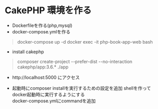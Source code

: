 # CakePHP 環境を作る
* Dockerfileを作る(php,mysql)  
* docker-compose.ymlを作る  
> docker-compose up -d
> docker exec -it php-book-app-web bash

* install cakephp
> composer create-project --prefer-dist --no-interaction cakephp/app:3.6.* ./app

* http://localhost:5000  にアクセス

* 起動時にcomposer installを実行するための設定を追加
shellを作ってdocker起動時に実行するようにする  
docker-compose.ymlにcommandを追加  